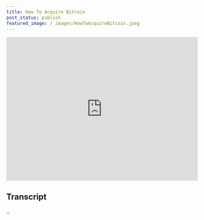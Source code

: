 ```yaml
---
title: How To Acquire Bitcoin
post_status: publish
featured_image: /_images/HowToAcquireBitcoin.jpeg
---
```


<div style="padding:75% 0 0 0;position:relative;"><iframe src="https://player.vimeo.com/video/847591690?badge=0&amp;autopause=0&amp;player_id=0&amp;app_id=58479" frameborder="0" allow="autoplay; fullscreen; picture-in-picture" allowfullscreen style="position:absolute;top:0;left:0;width:100%;height:100%;" title="039 How To Acquire Bitcoin"></iframe></div>

<div style="margin-bottom:30px;"></div>

## Transcript
..

